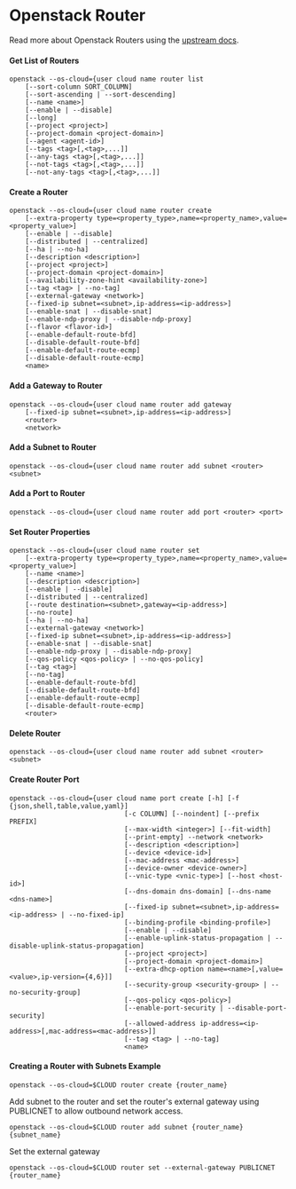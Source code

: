 # Openstack Router

Read more about Openstack Routers using the [upstream docs](https://docs.openstack.org/python-openstackclient/latest/cli/command-objects/router.html).

#### Get List of Routers

``` shell
openstack --os-cloud={user cloud name router list
    [--sort-column SORT_COLUMN]
    [--sort-ascending | --sort-descending]
    [--name <name>]
    [--enable | --disable]
    [--long]
    [--project <project>]
    [--project-domain <project-domain>]
    [--agent <agent-id>]
    [--tags <tag>[,<tag>,...]]
    [--any-tags <tag>[,<tag>,...]]
    [--not-tags <tag>[,<tag>,...]]
    [--not-any-tags <tag>[,<tag>,...]]
```

#### Create a Router

``` shell
openstack --os-cloud={user cloud name router create
    [--extra-property type=<property_type>,name=<property_name>,value=<property_value>]
    [--enable | --disable]
    [--distributed | --centralized]
    [--ha | --no-ha]
    [--description <description>]
    [--project <project>]
    [--project-domain <project-domain>]
    [--availability-zone-hint <availability-zone>]
    [--tag <tag> | --no-tag]
    [--external-gateway <network>]
    [--fixed-ip subnet=<subnet>,ip-address=<ip-address>]
    [--enable-snat | --disable-snat]
    [--enable-ndp-proxy | --disable-ndp-proxy]
    [--flavor <flavor-id>]
    [--enable-default-route-bfd]
    [--disable-default-route-bfd]
    [--enable-default-route-ecmp]
    [--disable-default-route-ecmp]
    <name>
```

#### Add a Gateway to Router

``` shell
openstack --os-cloud={user cloud name router add gateway
    [--fixed-ip subnet=<subnet>,ip-address=<ip-address>]
    <router>
    <network>
```

#### Add a Subnet to Router

``` shell
openstack --os-cloud={user cloud name router add subnet <router> <subnet>
```

#### Add a Port to Router

``` shell
openstack --os-cloud={user cloud name router add port <router> <port>
```

#### Set Router Properties

``` shell
openstack --os-cloud={user cloud name router set
    [--extra-property type=<property_type>,name=<property_name>,value=<property_value>]
    [--name <name>]
    [--description <description>]
    [--enable | --disable]
    [--distributed | --centralized]
    [--route destination=<subnet>,gateway=<ip-address>]
    [--no-route]
    [--ha | --no-ha]
    [--external-gateway <network>]
    [--fixed-ip subnet=<subnet>,ip-address=<ip-address>]
    [--enable-snat | --disable-snat]
    [--enable-ndp-proxy | --disable-ndp-proxy]
    [--qos-policy <qos-policy> | --no-qos-policy]
    [--tag <tag>]
    [--no-tag]
    [--enable-default-route-bfd]
    [--disable-default-route-bfd]
    [--enable-default-route-ecmp]
    [--disable-default-route-ecmp]
    <router>
```

#### Delete Router

``` shell
openstack --os-cloud={user cloud name router add subnet <router> <subnet>
```

#### Create Router Port


``` shell
openstack --os-cloud={user cloud name port create [-h] [-f {json,shell,table,value,yaml}]
                             [-c COLUMN] [--noindent] [--prefix PREFIX]
                             [--max-width <integer>] [--fit-width]
                             [--print-empty] --network <network>
                             [--description <description>]
                             [--device <device-id>]
                             [--mac-address <mac-address>]
                             [--device-owner <device-owner>]
                             [--vnic-type <vnic-type>] [--host <host-id>]
                             [--dns-domain dns-domain] [--dns-name <dns-name>]
                             [--fixed-ip subnet=<subnet>,ip-address=<ip-address> | --no-fixed-ip]
                             [--binding-profile <binding-profile>]
                             [--enable | --disable]
                             [--enable-uplink-status-propagation | --disable-uplink-status-propagation]
                             [--project <project>]
                             [--project-domain <project-domain>]
                             [--extra-dhcp-option name=<name>[,value=<value>,ip-version={4,6}]]
                             [--security-group <security-group> | --no-security-group]
                             [--qos-policy <qos-policy>]
                             [--enable-port-security | --disable-port-security]
                             [--allowed-address ip-address=<ip-address>[,mac-address=<mac-address>]]
                             [--tag <tag> | --no-tag]
                             <name>
```

#### Creating a Router with Subnets Example

``` shell
openstack --os-cloud=$CLOUD router create {router_name}
```

Add subnet to the router and set the router's external gateway using PUBLICNET to allow outbound network access.

``` shell
openstack --os-cloud=$CLOUD router add subnet {router_name} {subnet_name}
```

Set the external gateway

``` shell
openstack --os-cloud=$CLOUD router set --external-gateway PUBLICNET {router_name}
```
